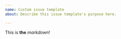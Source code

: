 ```yaml
---
name: Custom issue template
about: Describe this issue template's purpose here.

---
```


This is **the** _markdown_!
